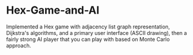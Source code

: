 # Hex-Game-and-AI
Implemented a Hex game with adjacency list graph representation, Dijkstra's algorithms, and a primary user interface (ASCII drawing), then a fairly strong AI player that you can play with based on Monte Carlo approach.
